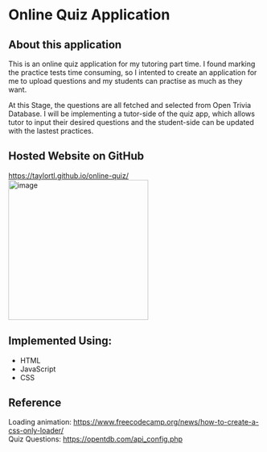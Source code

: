 # Online Quiz Application

## About this application
This is an online quiz application for my tutoring part time. I found marking the practice tests time consuming, so I intented to create an application for me to upload questions and my students can practise as much as they want. 

At this Stage, the questions are all fetched and selected from Open Trivia Database. I will be implementing a tutor-side of the quiz app, which allows tutor to input their desired questions and the student-side can be updated with the lastest practices.

## Hosted Website on GitHub
https://taylortl.github.io/online-quiz/ \
<img width="278" alt="image" src="https://user-images.githubusercontent.com/91409130/168538504-1d7dce58-ccca-4021-9bd1-22d5d1c04ee1.png">

## Implemented Using:
- HTML
- JavaScript
- CSS 

## Reference
Loading animation: https://www.freecodecamp.org/news/how-to-create-a-css-only-loader/ \
Quiz Questions: https://opentdb.com/api_config.php


